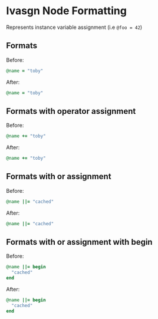 <!-- BEGIN_AUTOGENERATED -->

# Ivasgn Node Formatting

Represents instance variable assignment (i.e `@foo = 42`)

<!-- END_AUTOGENERATED -->

## Formats

Before:

```ruby
@name = "toby"
```

After:

```ruby
@name = "toby"
```

## Formats with operator assignment

Before:

```ruby
@name += "toby"
```

After:

```ruby
@name += "toby"
```

## Formats with or assignment

Before:

```ruby
@name ||= "cached"
```

After:

```ruby
@name ||= "cached"
```

## Formats with or assignment with begin

Before:

```ruby
@name ||= begin
  "cached"
end
```

After:

```ruby
@name ||= begin
  "cached"
end
```
